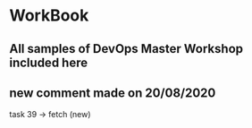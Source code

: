 # WorkBook
## All samples of DevOps Master Workshop included here

## new comment made on 20/08/2020
task 39 -> fetch (new)
